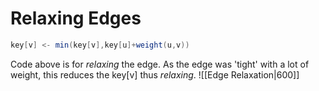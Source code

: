 # Relaxing Edges
```java
key[v] <- min(key[v],key[u]+weight(u,v))
```
Code above is for *relaxing* the edge. As the edge was 'tight' with a lot of weight, this reduces the key[v] thus *relaxing*.
![[Edge Relaxation|600]]
